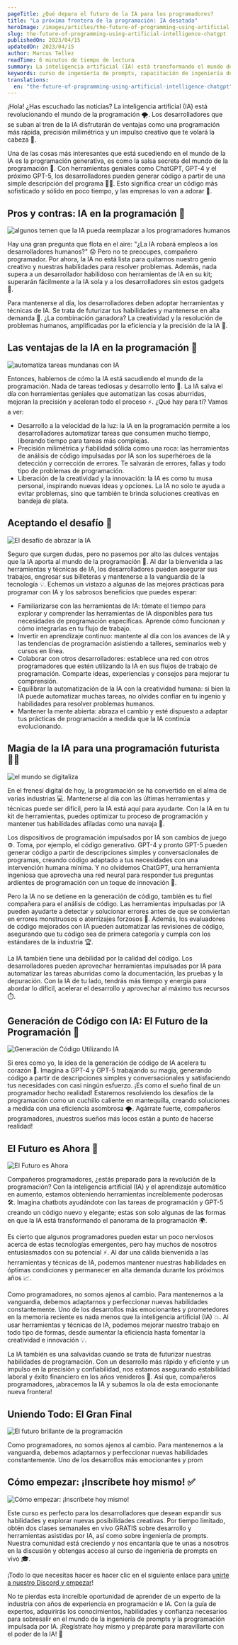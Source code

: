```yaml
---
pageTitle: ¿Qué depara el futuro de la IA para los programadores?
title: "La próxima frontera de la programación: IA desatada"
heroImage: /images/articles/the-future-of-programming-using-artificial-intelligence-chatgpt/hero.png
slug: the-future-of-programming-using-artificial-intelligence-chatgpt
publishedOn: 2023/04/15
updatedOn: 2023/04/15
author: Marcus Tellez
readTime: 6 minutos de tiempo de lectura
summary: La inteligencia artificial (IA) está transformando el mundo de la programación y los desarrolladores que aprovechen sus capacidades obtendrán una ventaja en el mercado laboral. Utilizando métodos de IA, los programadores pueden disfrutar de un desarrollo más rápido, una mayor precisión y una creatividad más elevada.
keywords: curso de ingeniería de prompts, capacitación de ingeniería de prompts, ingeniero de prompts de IA, usando ChatGPT para programación, ingeniería de prompts de OpenAI
translations:
  en: "the-future-of-programming-using-artificial-intelligence-chatgpt"
---
```


¡Hola! ¿Has escuchado las noticias? La inteligencia artificial (IA) está revolucionando el mundo de la programación 🌪️. Los desarrolladores que se suban al tren de la IA disfrutarán de ventajas como una programación más rápida, precisión milimétrica y un impulso creativo que te volará la cabeza 🤯.

Una de las cosas más interesantes que está sucediendo en el mundo de la IA es la programación generativa, es como la salsa secreta del mundo de la programación 🍔. Con herramientas geniales como ChatGPT, GPT-4 y el próximo GPT-5, los desarrolladores pueden generar código a partir de una simple descripción del programa 🧙‍♂️. Esto significa crear un código más sofisticado y sólido en poco tiempo, y las empresas lo van a adorar 💼.

## Pros y contras: IA en la programación 🎢

![algunos temen que la IA pueda reemplazar a los programadores humanos](https://aipaired.com/images/articles/the-future-of-programming-using-artificial-intelligence-chatgpt/sad-programmer-kneeling-min.png)

Hay una gran pregunta que flota en el aire: "¿La IA robará empleos a los desarrolladores humanos?" 😟 Pero no te preocupes, compañero programador. Por ahora, la IA no está lista para quitarnos nuestro genio creativo y nuestras habilidades para resolver problemas. Además, nada supera a un desarrollador habilidoso con herramientas de IA en su kit; superarán fácilmente a la IA sola y a los desarrolladores sin estos gadgets 🌟.

Para mantenerse al día, los desarrolladores deben adoptar herramientas y técnicas de IA. Se trata de futurizar tus habilidades y mantenerse en alta demanda 🚀. ¿La combinación ganadora? La creatividad y la resolución de problemas humanos, amplificadas por la eficiencia y la precisión de la IA 🧠.

## Las ventajas de la IA en la programación 🎁

![automatiza tareas mundanas con IA](https://aipaired.com/images/articles/the-future-of-programming-using-artificial-intelligence-chatgpt/automate-tasks-min.png)

Entonces, hablemos de cómo la IA está sacudiendo el mundo de la programación. Nada de tareas tediosas y desarrollo lento 🐢. La IA salva el día con herramientas geniales que automatizan las cosas aburridas, mejoran la precisión y aceleran todo el proceso ⚡. ¿Qué hay para ti? Vamos a ver:

- Desarrollo a la velocidad de la luz: la IA en la programación permite a los desarrolladores automatizar tareas que consumen mucho tiempo, liberando tiempo para tareas más complejas.
- Precisión milimétrica y fiabilidad sólida como una roca: las herramientas de análisis de código impulsadas por IA son los superhéroes de la detección y corrección de errores. Te salvarán de errores, fallas y todo tipo de problemas de programación.
- Liberación de la creatividad y la innovación: la IA es como tu musa personal, inspirando nuevas ideas y opciones. La IA no solo te ayuda a evitar problemas, sino que también te brinda soluciones creativas en bandeja de plata.

## Aceptando el desafío 🤝

![El desafío de abrazar la IA](https://aipaired.com/images/articles/the-future-of-programming-using-artificial-intelligence-chatgpt/obstacles-min.png)

Seguro que surgen dudas, pero no pasemos por alto las dulces ventajas que la IA aporta al mundo de la programación 🍭. Al dar la bienvenida a las herramientas y técnicas de IA, los desarrolladores pueden asegurar sus trabajos, engrosar sus billeteras y mantenerse a la vanguardia de la tecnología 💡. Echemos un vistazo a algunas de las mejores prácticas para programar con IA y los sabrosos beneficios que puedes esperar:

- Familiarizarse con las herramientas de IA: tómate el tiempo para explorar y comprender las herramientas de IA disponibles para tus necesidades de programación específicas. Aprende cómo funcionan y cómo integrarlas en tu flujo de trabajo.
- Invertir en aprendizaje continuo: mantente al día con los avances de IA y las tendencias de programación asistiendo a talleres, seminarios web y cursos en línea.
- Colaborar con otros desarrolladores: establece una red con otros programadores que estén utilizando la IA en sus flujos de trabajo de programación. Comparte ideas, experiencias y consejos para mejorar tu comprensión.
- Equilibrar la automatización de la IA con la creatividad humana: si bien la IA puede automatizar muchas tareas, no olvides confiar en tu ingenio y habilidades para resolver problemas humanos.
- Mantener la mente abierta: abraza el cambio y esté dispuesto a adaptar tus prácticas de programación a medida que la IA continúa evolucionando.

## Magia de la IA para una programación futurista 🧙‍♂️

![el mundo se digitaliza](https://aipaired.com/images/articles/the-future-of-programming-using-artificial-intelligence-chatgpt/digital-world-min.png)

En el frenesí digital de hoy, la programación se ha convertido en el alma de varias industrias 💻. Mantenerse al día con las últimas herramientas y técnicas puede ser difícil, pero la IA está aquí para ayudarte. Con la IA en tu kit de herramientas, puedes optimizar tu proceso de programación y mantener tus habilidades afiladas como una navaja 🔪.

Los dispositivos de programación impulsados por IA son cambios de juego ⚙️. Toma, por ejemplo, el código generativo. GPT-4 y pronto GPT-5 pueden generar código a partir de descripciones simples y conversacionales de programas, creando código adaptado a tus necesidades con una intervención humana mínima. Y no olvidemos ChatGPT, una herramienta ingeniosa que aprovecha una red neural para responder tus preguntas ardientes de programación con un toque de innovación 🚀.

Pero la IA no se detiene en la generación de código, también es tu fiel compañera para el análisis de código. Las herramientas impulsadas por IA pueden ayudarte a detectar y solucionar errores antes de que se conviertan en errores monstruosos o aterrizajes forzosos 🐜. Además, los evaluadores de código mejorados con IA pueden automatizar las revisiones de código, asegurando que tu código sea de primera categoría y cumpla con los estándares de la industria 🏆.

La IA también tiene una debilidad por la calidad del código. Los desarrolladores pueden aprovechar herramientas impulsadas por IA para automatizar las tareas aburridas como la documentación, las pruebas y la depuración. Con la IA de tu lado, tendrás más tiempo y energía para abordar lo difícil, acelerar el desarrollo y aprovechar al máximo tus recursos ⏱️.

## Generación de Código con IA: El Futuro de la Programación 🚀

![Generación de Código Utilizando IA](https://aipaired.com/images/articles/the-future-of-programming-using-artificial-intelligence-chatgpt/robots-building-robots-min.png)

Si eres como yo, la idea de la generación de código de IA acelera tu corazón 💓. Imagina a GPT-4 y GPT-5 trabajando su magia, generando código a partir de descripciones simples y conversacionales y satisfaciendo tus necesidades con casi ningún esfuerzo. ¡Es como el sueño final de un programador hecho realidad! Estaremos resolviendo los desafíos de la programación como un cuchillo caliente en mantequilla, creando soluciones a medida con una eficiencia asombrosa 🌪️. Agárrate fuerte, compañeros programadores, ¡nuestros sueños más locos están a punto de hacerse realidad!

## El Futuro es Ahora 🌟

![El Futuro es Ahora](https://aipaired.com/images/articles/the-future-of-programming-using-artificial-intelligence-chatgpt/future-now-min.png)

Compañeros programadores, ¿estás preparado para la revolución de la programación? Con la inteligencia artificial (IA) y el aprendizaje automático en aumento, estamos obteniendo herramientas increíblemente poderosas 🛠️. Imagina chatbots ayudándote con las tareas de programación y GPT-5 creando un código nuevo y elegante; estas son solo algunas de las formas en que la IA está transformando el panorama de la programación 🌍.

Es cierto que algunos programadores pueden estar un poco nerviosos acerca de estas tecnologías emergentes, pero hay muchos de nosotros entusiasmados con su potencial ⚡. Al dar una cálida bienvenida a las herramientas y técnicas de IA, podemos mantener nuestras habilidades en óptimas condiciones y permanecer en alta demanda durante los próximos años 📈.

Como programadores, no somos ajenos al cambio. Para mantenernos a la vanguardia, debemos adaptarnos y perfeccionar nuevas habilidades constantemente. Uno de los desarrollos más emocionantes y prometedores en la memoria reciente es nada menos que la inteligencia artificial (IA) 💥. Al usar herramientas y técnicas de IA, podemos mejorar nuestro trabajo en todo tipo de formas, desde aumentar la eficiencia hasta fomentar la creatividad e innovación 💡.

La IA también es una salvavidas cuando se trata de futurizar nuestras habilidades de programación. Con un desarrollo más rápido y eficiente y un impulso en la precisión y confiabilidad, nos estamos asegurando estabilidad laboral y éxito financiero en los años venideros 💼. Así que, compañeros programadores, ¡abracemos la IA y subamos la ola de esta emocionante nueva frontera!

## Uniendo Todo: El Gran Final

![El futuro brillante de la programación](https://aipaired.com/images/articles/the-future-of-programming-using-artificial-intelligence-chatgpt/kid-coding-min.png)

Como programadores, no somos ajenos al cambio. Para mantenernos a la vanguardia, debemos adaptarnos y perfeccionar nuevas habilidades constantemente. Uno de los desarrollos más emocionantes y prom

## Cómo empezar: ¡Inscríbete hoy mismo! ✅

![Cómo empezar: ¡Inscríbete hoy mismo!](https://aipaired.com/images/articles/master-the-future-of-coding-unleash-your-potential-with-the-ultimate-prompt-engineering-live-course/how-to-get-started-enroll-today.png)

Este curso es perfecto para los desarrolladores que desean expandir sus habilidades y explorar nuevas posibilidades creativas. Por tiempo limitado, obtén dos clases semanales en vivo GRATIS sobre desarrollo y herramientas asistidas por IA, así como sobre ingeniería de prompts. Nuestra comunidad está creciendo y nos encantaría que te unas a nosotros en la discusión y obtengas acceso al curso de ingeniería de prompts en vivo 🎓.

¡Todo lo que necesitas hacer es hacer clic en el siguiente enlace para [unirte a nuestro Discord y empezar](https://discord.gg/D9PdH96xe9)!

No te pierdas esta increíble oportunidad de aprender de un experto de la industria con años de experiencia en programación e IA. Con la guía de expertos, adquirirás los conocimientos, habilidades y confianza necesarios para sobresalir en el mundo de la ingeniería de prompts y la programación impulsada por IA. ¡Regístrate hoy mismo y prepárate para maravillarte con el poder de la IA! 🌟

